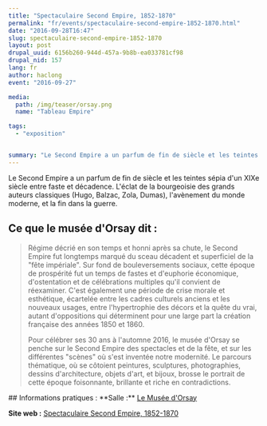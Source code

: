 ```yaml
---
title: "Spectaculaire Second Empire, 1852-1870"
permalink: "fr/events/spectaculaire-second-empire-1852-1870.html"
date: "2016-09-28T16:47"
slug: spectaculaire-second-empire-1852-1870
layout: post
drupal_uuid: 6156b260-944d-457a-9b8b-ea033781cf98
drupal_nid: 157
lang: fr
author: haclong
event: "2016-09-27"

media:
  path: /img/teaser/orsay.png
  name: "Tableau Empire"

tags:
  - "exposition"


summary: "Le Second Empire a un parfum de fin de siècle et les teintes sépia d'un XIXe siècle entre faste et décadence. L'éclat de la bourgeoisie des grands auteurs classiques (Hugo, Balzac, Zola, Dumas), l'avènement du monde moderne, et la fin dans la guerre. "
---
```


Le Second Empire a un parfum de fin de siècle et les teintes sépia d'un XIXe siècle entre faste et décadence. L'éclat de la bourgeoisie des grands auteurs classiques (Hugo, Balzac, Zola, Dumas), l'avènement du monde moderne, et la fin dans la guerre.

## Ce que le musée d'Orsay dit :
<blockquote>Régime décrié en son temps et honni après sa chute, le Second Empire fut longtemps marqué du sceau décadent et superficiel de la "fête impériale". Sur fond de bouleversements sociaux, cette époque de prospérité fut un temps de fastes et d'euphorie économique, d'ostentation et de célébrations multiples qu'il convient de réexaminer.
C'est également une période de crise morale et esthétique, écartelée entre les cadres culturels anciens et les nouveaux usages, entre l'hypertrophie des décors et la quête du vrai, autant d'oppositions qui déterminent pour une large part la création française des années 1850 et 1860.

Pour célébrer ses 30 ans à l'automne 2016, le musée d'Orsay se penche sur le Second Empire des spectacles et de la fête, et sur les différentes "scènes" où s'est inventée notre modernité. Le parcours thématique, où se côtoient peintures, sculptures, photographies, dessins d'architecture, objets d'art, et bijoux, brosse le portrait de cette époque foisonnante, brillante et riche en contradictions.

</blockquote>
## Informations pratiques :
**Salle :** <a href="http://www.musee-orsay.fr/fr/accueil.html" target="_blank">Le Musée d'Orsay</a>

**Site web :** <a href="http://www.musee-orsay.fr/fr/evenements/expositions/au-musee-dorsay/presentation-generale/article/spectaculaire-second-empire-44074.html?tx_ttnews%5BbackPid%5D=254&amp;cHash=0a56b63823" target="_blank">Spectaculaire Second Empire, 1852-1870</a>


